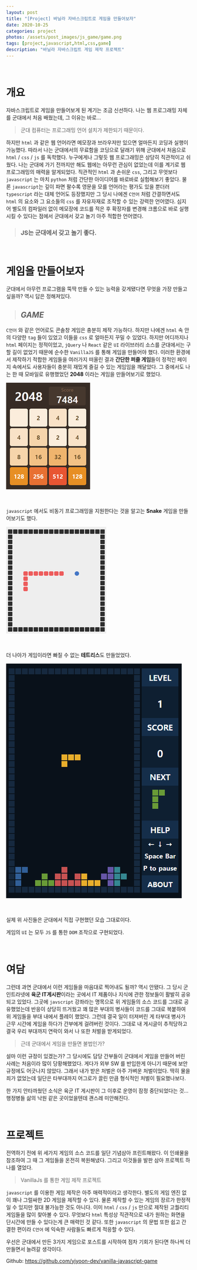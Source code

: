 ```yaml
---
layout: post
title: "[Project] 바닐라 자바스크립트로 게임을 만들어보자"
date: 2020-10-25
categories: project
photos: /assets/post_images/js_game/game.png
tags: [project,javascript,html,css,game]
description: "바닐라 자바스크립트 게임 제작 프로젝트"
---
```


<br>

# 개요

자바스크립트로 게임을 만들어보게 된 계기는 조금 신선하다. 나는 웹 프로그래밍 자체를 군대에서 처음 배웠는데, 그 이유는 바로...

> 군대 컴퓨터는 프로그래밍 언어 설치가 제한되기 때문이다.

하지만 `html` 과 같은 웹 언어라면 메모장과 브라우저만 있으면 얼마든지 코딩과 실행이 가능했다. 따라서 나는 군대에서의 무료함을 코딩으로 달래기 위해 군대에서 처음으로 `html` / `css` / `js` 를 독학했다. 누구에게나 그렇듯 웹 프로그래밍은 상당히 직관적이고 쉬웠다. 나는 군대에 가기 전까지만 해도 웹에는 아무런 관심이 없었는데 이를 계기로 웹 프로그래밍의 매력을 알게되었다. 직관적인 `html` 과 손쉬운 `css`, 그리고 무엇보다 `javascript` 는 마치 `python` 처럼 간단한 아이디어를 바로바로 실험해보기 좋았다. 물론 `javascript`는 깊이 파면 팔수록 영문을 모를 언어라는 평가도 있을 뿐더러 `typescript` 라는 대체 언어도 등장했지만 그 당시 나에겐 `C언어` 처럼 간결하면서도 `html` 의 요소와 그 요소들의 `css` 를 자유자재로 조작할 수 있는 강력한 언어였다. 심지어 별도의 컴파일러 없이 메모장에 코드를 적은 후 확장자를 변경해 크롬으로 바로 실행시킬 수 있다는 점에서 군대에서 갖고 놀기 아주 적합한 언어였다.
<br>

> ### **JS는 군대에서 갖고 놀기 좋다.**

<br>

# 게임을 만들어보자

군대에서 아무런 프로그램을 뚝딱 만들 수 있는 능력을 갖게됐다면 무엇을 가장 만들고 싶을까? 역시 답은 정해져있다.

> ## ***GAME***

`C언어` 와 같은 언어로도 콘솔창 게임은 충분히 제작 가능하다. 하지만 나에겐 `html` 속 안의 다양한 `tag` 들이 있었고 이들을 `css` 로 얼마든지 꾸밀 수 있었다. 하지만 어디까지나 `html` 페이지는 정적이었고, `jQuery` 나 `React` 같은 `UI` 라이브러리 소스를 군대에서는 구할 길이 없었기 때문에 순수한 `VanillaJS` 를 통해 게임을 만들어야 했다. 이러한 환경에서 제작하기 적합한 게임들을 여러가지 떠올린 결과 **간단한 퍼즐 게임**들이 정적인 페이지 속에서도 사용자들이 충분히 재밌게 즐길 수 있는 게임임을 깨달았다. 그 중에서도 나는 한 때 모바일로 유행했었던 **2048** 이라는 게임을 만들어보기로 했었다.

![2048](/assets/post_images/js_game/ex_2048.png)

<br>

`javascript` 에서도 비동기 프로그래밍을 지원한다는 것을 알고는 **Snake** 게임을 만들어보기도 했다.

![snake](/assets/post_images/js_game/ex_snake.png)

<br>

더 나아가 게임이라면 빠질 수 없는 **테트리스**도 만들었었다.

![tetris](/assets/post_images/js_game/ex_tetris.png)

<br>

실제 위 사진들은 군대에서 직접 구현했던 모습 그대로이다.

게임의 `UI` 는 모두 `JS` 를 통한 `DOM` 조작으로 구현되었다.

<br>

# 여담

그런데 과연 군대에서 이런 게임들을 마음대로 찍어내도 될까? 역시 안됐다. 그 당시 군 인트라넷에 **육군 IT게시판**이라는 곳에서 IT 제품이나 지식에 관한 정보들이 활발히 공유되고 있었다. 그곳에 `javscript` 강좌라는 명목으로 위 게임들의 소스 코드를 그대로 공유했었는데 반응이 상당히 뜨거웠고 꽤 많은 부대의 병사들이 코드를 그대로 복붙하여 위 게임들을 부대 내에서 플레이 했었다. 그런데 결국 일이 터져버린 게 타부대 병사가 근무 시간에 게임을 하다가 간부에게 걸려버린 것이다. 그대로 내 게시글이 추적당하고 결국 우리 부대까지 연락이 와서 나 또한 처벌을 받게되었다.

> 근데 군대에서 게임을 만들면 불법인가?

설마 이런 규정이 있겠는가? 그 당시에도 담당 간부들이 군대에서 게임을 만들어 버린 사례는 처음이라 많이 당황해했었다. 게다가 외부 SW 를 반입한게 아니기 때문에 보안 규정에도 어긋나지 않았다. 그래서 내가 받은 처벌은 아주 가벼운 처벌이었다. 딱히 물을 죄가 없었는데 일단은 타부대까지 어그로가 끌린 만큼 형식적인 처벌이 필요했나보다.

한 가지 안타까웠던 소식은 육군 IT 게시판이 그 이후로 운영이 잠정 중단되었다는 것... 행정병들 삶의 낙원 같은 곳이었을텐데 괜스레 미안해진다.

<br>

# 프로젝트

전역하기 전에 위 세가지 게임의 소스 코드를 일단 기념삼아 프린트해왔다. 이 인쇄물을 참조하여 그 때 그 게임들을 온전히 복원해냈다. 그리고 이것들을 발판 삼아 프로젝트 하나를 열었다.

> VanillaJs 를 통한 게임 제작 프로젝트

`javascript` 를 이용한 게임 제작은 아주 매력적이라고 생각한다. 별도의 게임 엔진 없이 꽤나 그럴싸한 2D 게임을 제작할 수 있다. 물론 제작할 수 있는 게임의 장르가 한정적일 수 있지만 절대 불가능한 것도 아니다. 이미 `html` / `css` / `js` 만으로 제작된 고퀄리티 게임들을 많이 찾아볼 수 있다. 무엇보다 `html` 특성상 직관적으로 내가 원하는 화면을 단시간에 만들 수 있다는게 큰 매력인 것 같다. 또한 `javascript` 의 문법 또한 쉽고 간결한 편이라 `C언어` 에 익숙한 사람들도 빠르게 적응할 수 있다.

우선은 군대에서 만든 3가지 게임으로 포스트를 시작하여 점차 기회가 된다면 하나씩 더 만들면서 늘려갈 생각이다.

Github: https://github.com/yjyoon-dev/vanilla-javascript-game




